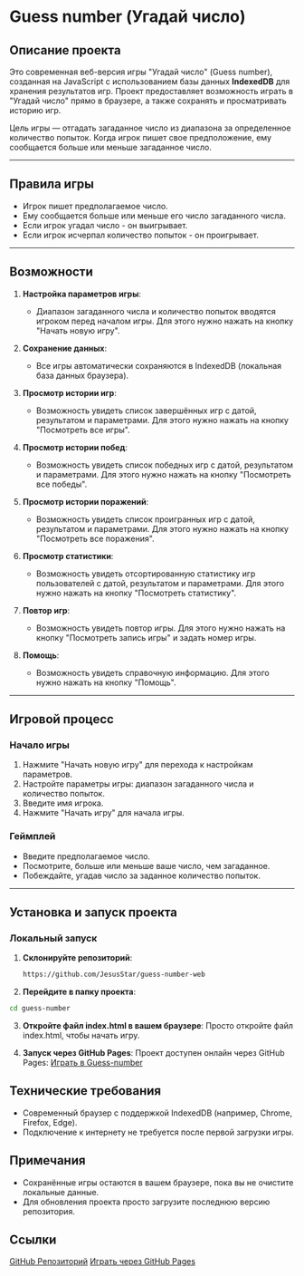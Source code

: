 # Guess number (Угадай число)

## Описание проекта

Это современная веб-версия игры "Угадай число" (Guess number), созданная на JavaScript с использованием базы данных **IndexedDB** для хранения результатов игр. Проект предоставляет возможность играть в "Угадай число" прямо в браузере, а также сохранять и просматривать историю игр.

Цель игры — отгадать загаданное число из диапазона за определенное количество попыток. Когда игрок пишет свое предположение, ему сообщается больше или меньше загаданное число.

---

## Правила игры

- Игрок пишет предполагаемое число.
- Ему сообщается больше или меньше его число загаданного числа.
- Если игрок угадал число - он выигрывает.
- Если игрок исчерпал количество попыток - он проигрывает.

---

## Возможности

1. **Настройка параметров игры**:  
   - Диапазон загаданного числа и количество попыток вводятся игроком перед началом игры. Для этого нужно нажать на кнопку "Начать новую игру".

2. **Сохранение данных**:  
   - Все игры автоматически сохраняются в IndexedDB (локальная база данных браузера).

3. **Просмотр истории игр**:  
   - Возможность увидеть список завершённых игр с датой, результатом и параметрами. Для этого нужно нажать на кнопку "Посмотреть все игры".
   
4. **Просмотр истории побед**:  
   - Возможность увидеть список победных игр с датой, результатом и параметрами. Для этого нужно нажать на кнопку "Посмотреть все победы".
   
5. **Просмотр истории поражений**:  
   - Возможность увидеть список проигранных игр с датой, результатом и параметрами. Для этого нужно нажать на кнопку "Посмотреть все поражения".
   
5. **Просмотр статистики**:  
   - Возможность увидеть отсортированную статистику игр пользователей с датой, результатом и параметрами. Для этого нужно нажать на кнопку "Посмотреть статистику".

6. **Повтор игр**:  
   - Возможность увидеть повтор игры. Для этого нужно нажать на кнопку "Посмотреть запись игры" и задать номер игры.
   
7. **Помощь**:  
   - Возможность увидеть справочную информацию. Для этого нужно нажать на кнопку "Помощь".

---

## Игровой процесс

### Начало игры

1. Нажмите "Начать новую игру" для перехода к настройкам параметров.
2. Настройте параметры игры: диапазон загаданного числа и количество попыток.
3. Введите имя игрока.
4. Нажмите "Начать игру" для начала игры.

### Геймплей

- Введите предполагаемое число.
- Посмотрите, больше или меньше ваше число, чем загаданное.
- Побеждайте, угадав число за заданное количество попыток.

---

## Установка и запуск проекта

### Локальный запуск

1. **Склонируйте репозиторий**:
   ```bash
   https://github.com/JesusStar/guess-number-web
   
2. **Перейдите в папку проекта**:

```bash
cd guess-number
```
3. **Откройте файл index.html в вашем браузере**: 
    Просто откройте файл index.html, чтобы начать игру.

4. **Запуск через GitHub Pages**:
Проект доступен онлайн через GitHub Pages:
[Играть в Guess-number](https://jesusstar.github.io/guess-number-web/)

## Технические требования
- Современный браузер с поддержкой IndexedDB (например, Chrome, Firefox, Edge).
- Подключение к интернету не требуется после первой загрузки игры.
## Примечания
- Сохранённые игры остаются в вашем браузере, пока вы не очистите локальные данные.
- Для обновления проекта просто загрузите последнюю версию репозитория.
## Ссылки
[GitHub Репозиторий](https://github.com/JesusStar/guess-number-web)
[Играть через GitHub Pages](https://jesusstar.github.io/guess-number-web/)
